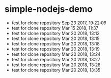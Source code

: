 # simple-nodejs-demo
* test for clone repository Sep 23 2017, 19:22:09
* test for clone repository Mar 15 2018, 11:37
* test for clone repository Mar 20 2018, 13:12
* test for clone repository Mar 20 2018, 13:15
* test for clone repository Mar 20 2018, 13:18
* test for clone repository Mar 20 2018, 13:19
* test for clone repository Mar 20 2018, 13:24
* test for clone repository Mar 20 2018, 13:27
* test for clone repository Mar 20 2018, 13:28
* test for clone repository Mar 20 2018, 13:35


